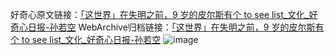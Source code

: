 好奇心原文链接：[「这世界」在失明之前，9 岁的皮尔斯有个 to see list_文化_好奇心日报-孙若空](https://www.qdaily.com/articles/3400.html)
WebArchive归档链接：[「这世界」在失明之前，9 岁的皮尔斯有个 to see list_文化_好奇心日报-孙若空](http://web.archive.org/web/20190623152120/https://www.qdaily.com/articles/3400.html)
![image](http://ww3.sinaimg.cn/large/007d5XDply1g3vaqe89hgj30u032x4qp)